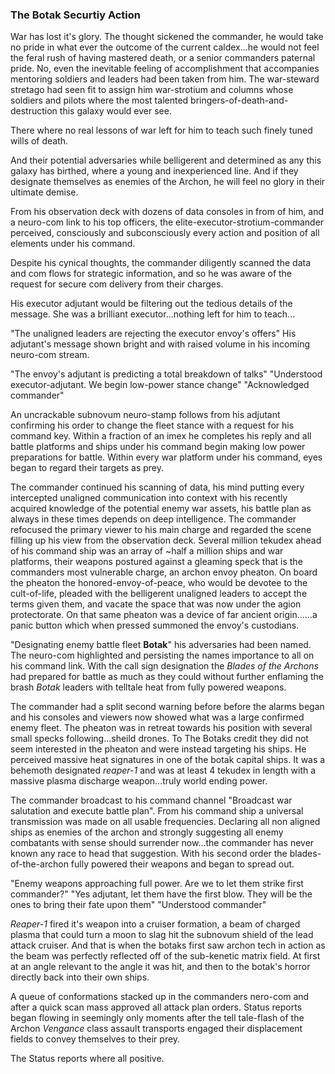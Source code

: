 ### The Botak Securtiy Action

War has lost it's glory. The thought sickened the commander, he would take no pride in what ever the outcome of the current caldex...he would not feel the feral rush of having mastered death, or a senior commanders paternal pride. No, even the inevitable feeling of accomplishment that accompanies mentoring soldiers and leaders had been taken from him. The war-steward stretago had seen fit to assign him war-strotium and columns whose soldiers and pilots where the most talented bringers-of-death-and-destruction this galaxy would ever see.

There where no real lessons of war left for him to teach such finely tuned wills of death.

And their potential adversaries while belligerent and determined as any this galaxy has birthed, where a young and inexperienced line. And if they designate themselves as enemies of the Archon, he will feel no glory in their ultimate demise.

From his observation deck with dozens of data consoles in from of him, and a neuro-com link to his top officers, the elite-executor-strotium-commander perceived, consciously and subconsciously every action and position of all elements under his command.

Despite his cynical thoughts, the commander diligently scanned the data and com flows for strategic information, and so he was aware of the request for secure com delivery from their charges.

His executor adjutant would be filtering out the tedious details of the message. She was a brilliant executor...nothing left for him to teach...

"The unaligned leaders are rejecting the executor envoy's offers" His adjutant's message shown bright and with raised volume in his incoming neuro-com stream.

"The envoy's adjutant is predicting a total breakdown of talks"
"Understood executor-adjutant. We begin low-power stance change"
"Acknowledged commander"

An uncrackable subnovum neuro-stamp follows from his adjutant confirming his order to change the fleet stance with a request for his command key. Within a fraction of an imex he completes his reply and all battle platforms and ships under his command begin making low power preparations for battle. Within every war platform under his command, eyes began to regard their targets as prey.

The commander continued his scanning of data, his mind putting every intercepted unaligned communication into context with his recently acquired knowledge of the potential enemy war assets, his battle plan as always in these times depends on deep intelligence. The commander refocused the primary viewer to his main charge and regarded the scene filling up his view from the observation deck. Several million tekudex ahead of his command ship was an array of ~half a million ships and war platforms, their weapons postured against a gleaming speck that is the commanders most vulnerable charge, an archon envoy pheaton. On board the pheaton the honored-envoy-of-peace, who would be devotee to the cult-of-life, pleaded with the belligerent unaligned leaders to accept the terms given them, and vacate the space that was now under the agion protectorate. On that same pheaton was a device of far ancient origin......a panic button which when pressed summoned the envoy's custodians.

"Designating enemy battle fleet **Botak**" his adversaries had been named. The neuro-com highlighted and persisting the names importance to all on his command link. With the call sign designation the _Blades of the Archons_ had prepared for battle as much as they could without further enflaming the brash _Botak_ leaders with telltale heat from fully powered weapons.

The commander had a split second warning before before the alarms began and his consoles and viewers now showed what was a large confirmed enemy fleet. The pheaton was in retreat towards his position with several small specks following...sheild drones. To The Botaks credit they did not seem interested in the pheaton and were instead targeting his ships. He perceived massive heat signatures in one of the botak capital ships. It was a behemoth designated _reaper-1_ and was at least 4 tekudex in length with a massive plasma discharge weapon...truly world ending power.

The commander broadcast to his command channel "Broadcast war salutation and execute battle plan". From his command ship a universal transmission was made on all usable frequencies. Declaring all non aligned ships as enemies of the archon and strongly suggesting all enemy combatants with sense should surrender now...the commander has never known any race to head that suggestion. With his second order the blades-of-the-archon fully powered their weapons and began to spread out.

"Enemy weapons approaching full power. Are we to let them strike first commander?"
"Yes adjutant, let them have the first blow. They will be the ones to bring their fate upon them"
"Understood commander"

_Reaper-1_ fired it's weapon into a cruiser formation, a beam of charged plasma that could turn a moon to slag hit the subnovum shield of the lead attack cruiser. And that is when the botaks first saw archon tech in action as the beam was perfectly reflected off of the sub-kenetic matrix field. At first at an angle relevant to the angle it was hit, and then to the botak's horror directly back into their own ships.

A queue of conformations stacked up in the commanders nero-com and after a quick scan mass approved all attack plan orders. Status reports began flowing in seemingly only moments after the tell tale-flash of the Archon _Vengance_ class assault transports engaged their displacement fields to convey themselves to their prey.

The Status reports where all positive.
